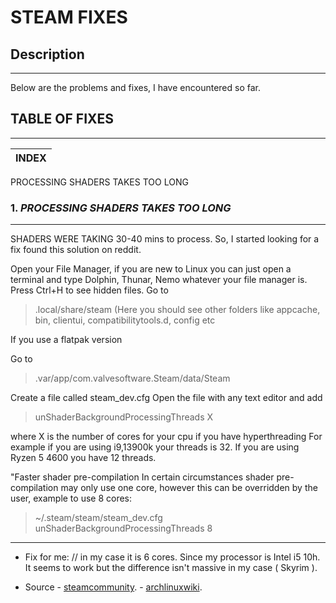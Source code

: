 # STEAM FIXES


## Description
___
Below are the problems and fixes, I have encountered so far.


## TABLE OF FIXES
___

INDEX |
---------|
PROCESSING SHADERS TAKES  TOO LONG




### 1. *PROCESSING SHADERS TAKES TOO LONG*
___

SHADERS WERE TAKING 30-40 mins to process. So, I started looking for a fix found this solution on reddit.

Open your File Manager, if you are new to Linux you can just open a terminal and type Dolphin, Thunar, Nemo whatever your file manager is.
Press Ctrl+H to see hidden files.
Go to

> .local/share/steam  (Here you should see other folders like appcache, bin, clientui, compatibilitytools.d, config etc

If you use a flatpak version

Go to
> .var/app/com.valvesoftware.Steam/data/Steam

 Create a file called steam_dev.cfg
 Open the file with any text editor and add

> unShaderBackgroundProcessingThreads X


where X is the number of cores for your cpu if you have hyperthreading
For example if you are using i9,13900k your threads is 32.
If you are using Ryzen 5 4600 you have 12 threads.


"Faster shader pre-compilation
In certain circumstances shader pre-compilation may only use one core, however this can be overridden by the user, example to use 8 cores:

> ~/.steam/steam/steam_dev.cfg
> unShaderBackgroundProcessingThreads 8 

***
- Fix for me:  // in my case it is 6 cores. Since my processor is Intel i5 10h. It seems to work but the difference isn't massive in my case ( Skyrim ).


- Source
       -  [steamcommunity](https://steamcommunity.com/discussions/forum/1/4423184732111747107/).
       -  [archlinuxwiki](https://wiki.archlinux.org/title/Steam/).         

      
